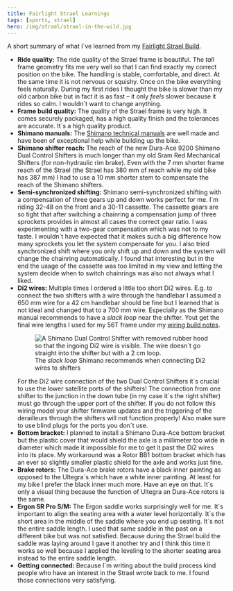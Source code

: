 ```yaml
---
title: Fairlight Strael Learnings
tags: [sports, strael]
hero: /img/strael/strael-in-the-wild.jpg
---
```

A short summary of what I´ve learned from my [Fairlight Strael Build](/2022-04-14-fairlight-strael-build-log/).

- **Ride quality:** The ride quality of the Strael frame is beautiful. The *tall* frame geometry fits me very well so that I can find exactly my correct position on the bike. The handling is stable, comfortable, and direct. At the same time it is not nervous or squishy. Once on the bike everything feels naturally. During my first rides I thought the bike is slower than my old carbon bike but in fact it is as fast – it only *feels* slower because it rides so calm. I wouldn´t want to change anything. 
- **Frame build quality:** The quality of the Strael frame is very high. It comes securely packaged, has a high quality finish and the tolerances are accurate. It´s a high quality product. 
- **Shimano manuals:** The [Shimano technical manuals](https://si.shimano.com/#/en/search/Series?name=DURA-ACE%20DI2&generation=R9250&type=ROAD) are well made and have been of exceptional help while building up the bike.
- **Shimano shifter reach:** The reach of the new Dura-Ace 9200 Shimano Dual Control Shifters is much longer than my old Sram Red Mechanical Shifters (for non-hydraulic rim brake). Even with the 7 mm shorter frame reach of the Strael (the Strael has 380 mm of reach while my old bike has 387 mm) I had to use a 10 mm shorter stem to compensate the reach of the Shimano shifters.
- **Semi-synchronized shifting:** Shimano semi-synchronized shifting with a compensation of three gears up and down works perfect for me. I´m riding 32-48 on the front and a 30-11 cassette. The cassette gears are so tight that after switching a chainring a compensation jump of three sprockets provides in almost all cases the correct gear ratio. I was experimenting with a two-gear compensation which was not to my taste. I wouldn´t have expected that it makes such a big difference how many sprockets you let the system compensate for you. I also tried synchronized shift where you only shift up and down and the system will change the chainring automatically. I found that interesting but in the end the usage of the cassette was too limited in my view and letting the system decide when to switch chainrings was also not always what I liked.
- **Di2 wires:** Multiple times I ordered a little too short Di2 wires. E.g. to connect the two shifters with a wire through the handlebar I assumed a 650 mm wire for a 42 cm handlebar should be fine but I learned that is not ideal and changed that to a 700 mm wire. Especially as the Shimano manual recommends to have a *slack loop* near the shifter.  Yout get the final wire lengths I used for my 56T frame under my [wiring build notes](/2022-02-27-fairlight-strael-build-notes/#wiring).
  <figure>
  <img src="/img/strael/handlebar-di2-wire.jpg" alt="A Shimano Dual Control Shifter with removed rubber hood so that the ingoing Di2 wire is visible. The wire doesn´t go straight into the shifter but with a 2 cm loop.">
  <figcaption>The <em>slack loop</em> Shimano recommends when connecting Di2 wires to shifters</figcaption>
  </figure>
  For the Di2 wire connection of the two Dual Control Shifters it´s crucial to use the lower satellite ports of the shifters! The connection from one shifter to the junction in the down tube (in my case it´s the right shifter) must go through the upper port of the shifter. If you do not follow this wiring model your shifter firmware updates and the triggering of the derailleurs through the shifters will not function properly! Also make sure to use blind plugs for the ports you don´t use.
- **Bottom bracket:** I planned to install a Shimano Dura-Ace bottom bracket but the plastic cover that would shield the axle is a millimeter too wide in diameter which made it impossible for me to get it past the Di2 wires into its place. My workaround was a Rotor BB1 bottom bracket which has an ever so slightly smaller plastic shield for the axle and works just fine.
- **Brake rotors:** The Dura-Ace brake rotors have a black inner painting as opposed to the Ultegra´s which have a white inner painting. At least for my bike I prefer the black inner much more. Have an eye on that. It´s only a visual thing because the function of Ultegra an Dura-Ace rotors is the same.
- **Ergon SR Pro S/M:** The Ergon saddle works surprisingly well for me. It´s important to align the seating area with a water level horizontally. It´s the short area in the middle of the saddle where you end up seating. It´s not the entire saddle length. I used that same saddle in the past on a different bike but was not satisfied. Because during the Strael build the saddle was laying around I gave it another try and I think this time it works so well because I applied the leveling to the shorter seating area instead to the entire saddle length.
- **Getting connected:** Because I´m writing about the build process kind people who have an interest in the Strael wrote back to me. I found those connections very satisfying. 
